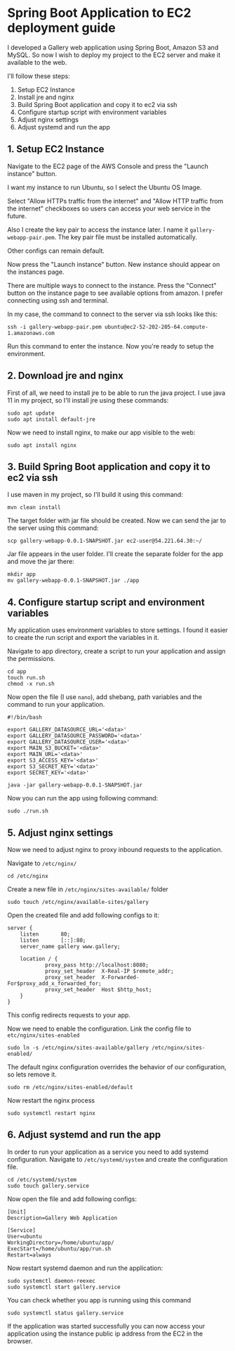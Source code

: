 # Spring Boot Application to EC2 deployment guide

I developed a Gallery web application using Spring Boot, Amazon S3 and MySQL. So now I wish to deploy my project to the EC2 server and make it available to the web.

I'll follow these steps:
1. Setup EC2 Instance
2. Install jre and nginx
3. Build Spring Boot application and copy it to ec2 via ssh
4. Configure startup script with environment variables
5. Adjust nginx settings
6. Adjust systemd and run the app


## 1. Setup EC2 Instance

Navigate to the EC2 page of the AWS Console and press the "Launch instance" button.

I want my instance to run Ubuntu, so I select the Ubuntu OS Image.

Select "Allow HTTPs traffic from the internet" and "Allow HTTP traffic from the internet" checkboxes so users can access your web service in the future.

Also I create the key pair to access the instance later. I name it `gallery-webapp-pair.pem`. The key pair file must be installed automatically.

Other configs can remain default.

Now press the "Launch instance" button. New instance should appear on the instances page.

There are multiple ways to connect to the instance. Press the "Connect" button on the instance page to see available options from amazon. I prefer connecting using ssh and terminal.

In my case, the command to connect to the server via ssh looks like this:
```
ssh -i gallery-webapp-pair.pem ubuntu@ec2-52-202-205-64.compute-1.amazonaws.com
```

Run this command to enter the instance. Now you're ready to setup the environment.

## 2. Download jre and nginx

First of all, we need to install jre to be able to run the java project. I use java 11 in my project, so I'll install jre using these commands:
```
sudo apt update
sudo apt install default-jre
```
Now we need to install nginx, to make our app visible to the web:
```
sudo apt install nginx
```

## 3. Build Spring Boot application and copy it to ec2 via ssh

I use maven in my project, so I'll build it using this command:
```
mvn clean install
```
The target folder with jar file should be created. Now we can send the jar to the server using this command:
```
scp gallery-webapp-0.0.1-SNAPSHOT.jar ec2-user@54.221.64.30:~/
```
Jar file appears in the user folder. I'll create the separate folder for the app and move the jar there:
```
mkdir app
mv gallery-webapp-0.0.1-SNAPSHOT.jar ./app
```

## 4. Configure startup script and environment variables

My application uses environment variables to store settings. I found it easier to create the run script and export the variables in it.

Navigate to app directory, create a script to run your application and assign the permissions.
```
cd app
touch run.sh
chmod -x run.sh
```
Now open the file (I use `nano`), add shebang, path variables and the command to run your application.
```
#!/bin/bash

export GALLERY_DATASOURCE_URL='<data>'
export GALLERY_DATASOURCE_PASSWORD='<data>'
export GALLERY_DATASOURCE_USER='<data>'
export MAIN_S3_BUCKET='<data>'
export MAIN_URL='<data>'
export S3_ACCESS_KEY='<data>'
export S3_SECRET_KEY='<data>'
export SECRET_KEY='<data>'

java -jar gallery-webapp-0.0.1-SNAPSHOT.jar
```

Now you can run the app using following command:
```
sudo ./run.sh
```

## 5. Adjust nginx settings

Now we need to adjust nginx to proxy inbound requests to the application.

Navigate to `/etc/nginx/`
```
cd /etc/nginx
```

Create a new file in `/etc/nginx/sites-available/` folder
```
sudo touch /etc/nginx/available-sites/gallery
```

Open the created file and add following configs to it:
```
server {
    listen       80;
    listen       [::]:80;
    server_name gallery www.gallery;
    
    location / {
            proxy_pass http://localhost:8080;
            proxy_set_header  X-Real-IP $remote_addr;
            proxy_set_header  X-Forwarded-For$proxy_add_x_forwarded_for;
            proxy_set_header  Host $http_host;
    }
}
```
This config redirects requests to your app.

Now we need to enable the configuration.
Link the config file to `etc/nginx/sites-enabled`
```
sudo ln -s /etc/nginx/sites-available/gallery /etc/nginx/sites-enabled/
```

The default nginx configuration overrides the behavior of our configuration, so lets remove it.
```
sudo rm /etc/nginx/sites-enabled/default
```

Now restart the nginx process
```
sudo systemctl restart nginx
```

## 6. Adjust systemd and run the app

In order to run your application as a service you need to add systemd configuration. Navigate to `/etc/systemd/system` and create the configuration file.
```
cd /etc/systemd/system
sudo touch gallery.service
```

Now open the file and add following configs:
```
[Unit]
Description=Gallery Web Application

[Service]
User=ubuntu
WorkingDirectory=/home/ubuntu/app/
ExecStart=/home/ubuntu/app/run.sh
Restart=always
```

Now restart systemd daemon and run the application:
```
sudo systemctl daemon-reexec
sudo systemctl start gallery.service
```

You can check whether you app is running using this command
```
sudo systemctl status gallery.service
```

If the application was started successfully you can now access your application using the instance public ip address from the EC2 in the browser.